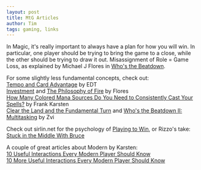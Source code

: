 ```yaml
---
layout: post
title: MtG Articles
author: Tim
tags: gaming, links
---
```


In Magic, it's really important to always have a plan for how you will win. In particular, one player should be trying to bring the game to a close, while the other should be trying to draw it out. Misassignment of Role = Game Loss, as explained by Michael J Flores in 
[Who's the Beatdown](http://www.starcitygames.com/magic/fundamentals/3692_Whos_The_Beatdown.html). 

For some slightly less fundamental concepts, check out:  
[Tempo and Card Advantage](https://www.starcitygames.com/article/3690_Tempo-And-Card-Advantage.html) by EDT  
[Investment](https://www.starcitygames.com/article/7873_Investment.html) and [The Philosophy of Fire](https://www.starcitygames.com/magic/standard/7157_The_Philosophy_of_Fire.html) by Flores  
[How Many Colored Mana Sources Do You Need to Consistently Cast Your Spells?](http://www.channelfireball.com/articles/frank-analysis-how-many-colored-mana-sources-do-you-need-to-consistently-cast-your-spells/) by Frank Karsten  
[Clear the Land and the Fundamental Turn](https://www.starcitygames.com/artice/3688_Clear-The-Land-And-The-Fundamental-Turn.html) and [Who's the Beatdown II: Multitasking](https://magic.tcgplayer.com/db/print.asp?ID=2754) by Zvi  

Check out sirlin.net for the psychology of [Playing to Win](http://www.sirlin.net/ptw/), or Rizzo's take: [Stuck in the Middle With Bruce](https://web.archive.org/web/20090427090953/http://www.starcitygames.com/magic/misc/2005_Stuck_In_The_Middle_With_Bruce.html)

A couple of great articles about Modern by Karsten:  
[10 Useful Interactions Every Modern Player Should Know](https://www.channelfireball.com/articles/10-useful-interactions-every-modern-player-should-know/)  
[10 More Useful Interactions Every Modern Player Should Know](https://www.channelfireball.com/articles/10-more-useful-interactions-every-modern-player-should-know/) 
  

  
